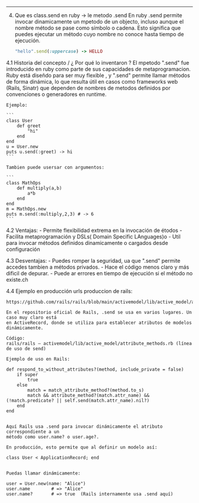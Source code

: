 -----------------------------------------------------------------------------------------------------------------
4. Que es class.send en ruby -> le metodo .send 
	En ruby .send permite invocar dinamicamente un mpetodo de un objecto, 
	incluso aunque el nombre método se pase como símbolo o cadena. Esto 
	significa que puedes ejecutar un método cuyo nombre no conoce hasta tiempo de ejecución.

	```ruby
	"hello".send(:uppercase) -> HELLO
	```

4.1  Historia del concepto / ¿ Por qué lo inventaron ?
	El mpetodo ".send" fue introducido en ruby como parte de sus capacidades de metaprogramacion.
	Ruby está diseñdo para ser muy flexible , y ".send" permite llamar métodos de forma dinámica, 
	lo que resulta útil en casos como frameworks web (Rails, Sinatr) que dependen de nombres de 
	metodos definidos por convenciones o generadores en runtime.

	Ejemplo: 

	```
	class User
		def greet
			"hi"
		end
	end
	u = User.new
	puts u.send(:greet) -> hi
	```

	Tambien puede usersar con argumentos: 

	```
	class MathOps
		def multiply(a,b)
			a*b
		end
	end
	m = MathOps.new
	puts m.send(:multiply,2,3) # -> 6
	```
4.2  Ventajas: 
	- Permite flexibilidad extrema en la invocación de étodos
	- Facilita metaprogramación y DSLs( Domain Specific LAnguages)o
	- Util para invocar métodos definidos dinamicamente o cargados desde configuración 

4.3  Desventajas: 
	- Puedes romper la seguridad, ua que ".send" permite accedes tambien a métodos privados.
	- Hace el código menos claro y más dificil de depurar. 
	- Puede ar errores en tiempo de ejecución si el método no existe.ch

4.4 Ejemplo en producción 
	urls produccion de rails:	
	
	https://github.com/rails/rails/blob/main/activemodel/lib/active_model/attribute_methods.rb

	En el repositorio oficial de Rails, .send se usa en varios lugares. Un caso muy claro está 
	en ActiveRecord, donde se utiliza para establecer atributos de modelos dinámicamente.

	Código:
	rails/rails – activemodel/lib/active_model/attribute_methods.rb (línea de uso de send)

	Ejemplo de uso en Rails:

	def respond_to_without_attributes?(method, include_private = false)
		if super
			true
		else
			match = match_attribute_method?(method.to_s)
			match && attribute_method?(match.attr_name) && (!match.predicate? || self.send(match.attr_name).nil?)
		end
	end


	Aquí Rails usa .send para invocar dinámicamente el atributo correspondiente a un 
	método como user.name? o user.age?.

	En producción, esto permite que al definir un modelo así:

	class User < ApplicationRecord; end


	Puedas llamar dinámicamente:

	user = User.new(name: "Alice")
	user.name        # => "Alice"
	user.name?       # => true  (Rails internamente usa .send aquí)
